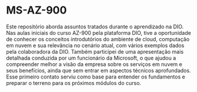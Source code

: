 # MS-AZ-900
Este repositório aborda assuntos tratados durante o aprendizado na DIO.
Nas aulas iniciais do curso AZ-900 pela plataforma DIO, tive a oportunidade de conhecer os conceitos introdutórios do ambiente de cloud, computação em nuvem e sua relevância no cenário atual, com vários exemplos dados pela colaboradora da DIO. Também participei de uma apresentação mais detalhada conduzida por um funcionário da Microsoft, o que ajudou a compreender melhor a visão da empresa sobre os serviços em nuvem e seus benefícios, ainda que sem entrar em aspectos técnicos aprofundados. Esse primeiro contato serviu como base para entender os fundamentos e preparar o terreno para os próximos módulos do curso.
